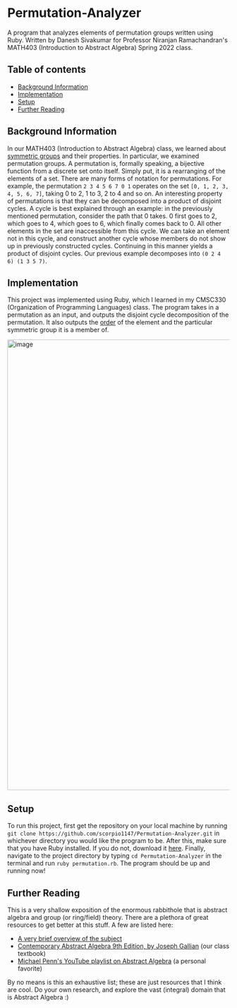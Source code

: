 # Permutation-Analyzer
A program that analyzes elements of permutation groups written using Ruby. Written by Danesh Sivakumar for Professor Niranjan Ramachandran's MATH403 (Introduction to Abstract Algebra) Spring 2022 class.


## Table of contents
* [Background Information](#background-information)
* [Implementation](#implementation)
* [Setup](#setup)
* [Further Reading](#further-reading)

## Background Information
In our MATH403 (Introduction to Abstract Algebra) class, we learned about [symmetric groups](https://mathworld.wolfram.com/SymmetricGroup.html) and their properties. In particular, we examined permutation groups. A permutation is, formally speaking, a bijective function from a discrete set onto itself. Simply put, it is a rearranging of the elements of a set. There are many forms of notation for permutations. For example, the permutation `2 3 4 5 6 7 0 1` operates on the set `[0, 1, 2, 3, 4, 5, 6, 7]`, taking 0 to 2, 1 to 3, 2 to 4 and so on. An interesting property of permutations is that they can be decomposed into a product of disjoint cycles. A cycle is best explained through an example: in the previously mentioned permutation, consider the path that 0 takes. 0 first goes to 2, which goes to 4, which goes to 6, which finally comes back to 0. All other elements in the set are inaccessible from this cycle. We can take an element not in this cycle, and construct another cycle whose members do not show up in previously constructed cycles. Continuing in this manner yields a product of disjoint cycles. Our previous example decomposes into `(0 2 4 6) (1 3 5 7)`.
	
## Implementation
This project was implemented using Ruby, which I learned in my CMSC330 (Organization of Programming Languages) class. The program takes in a permutation as an input, and outputs the disjoint cycle decomposition of the permutation. It also outputs the [order](https://en.wikipedia.org/wiki/Order_(group_theory)) of the element and the particular symmetric group it is a member of. 

<img width="1022" alt="image" src="https://user-images.githubusercontent.com/25085195/167344004-5445e841-c3a2-47e9-8c54-69816ba8db92.png">
	
## Setup
To run this project, first get the repository on your local machine by running `git clone https://github.com/scorpio1147/Permutation-Analyzer.git` in whichever directory you would like the program to be. After this, make sure that you have Ruby installed. If you do not, download it [here](https://www.ruby-lang.org/en/downloads/). Finally, navigate to the project directory by typing `cd Permutation-Analyzer` in the terminal and run `ruby permutation.rb`. The program should be up and running now! 

## Further Reading
This is a very shallow exposition of the enormous rabbithole that is abstract algebra and group (or ring/field) theory. There are a plethora of great resources to get better at this stuff. A few are listed here:
* [A very brief overview of the subject](https://brilliant.org/wiki/abstract-algebra/)
* [Contemporary Abstract Algebra 9th Edition, by Joseph Gallian](https://www.amazon.com/Contemporary-Abstract-Algebra-Joseph-Gallian/dp/1305657969/ref=pd_lpo_2?pd_rd_i=1305657969&psc=1) (our class textbook)
* [Michael Penn's YouTube playlist on Abstract Algebra](https://www.youtube.com/watch?v=Ol5BoUV6SjA&list=PL22w63XsKjqxaZ-v5N4AprggFkQXgkNoP) (a personal favorite)

By no means is this an exhaustive list; these are just resources that I think are cool. Do your own research, and explore the vast (integral) domain that is Abstract Algebra :)
